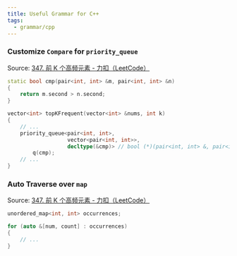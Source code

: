 ```yaml
---
title: Useful Grammar for C++
tags:
  - grammar/cpp
---
```


### Customize `Compare` for `priority_queue`

Source: [347. 前 K 个高频元素 - 力扣（LeetCode）](https://leetcode.cn/problems/top-k-frequent-elements/?envType=study-plan-v2&envId=top-100-liked)

```cpp
static bool cmp(pair<int, int> &m, pair<int, int> &n)
{
    return m.second > n.second;
}

vector<int> topKFrequent(vector<int> &nums, int k)
{
    // ...
    priority_queue<pair<int, int>,
                   vector<pair<int, int>>,
                   decltype(&cmp)> // bool (*)(pair<int, int> &, pair<int, int> &)
        q(cmp);
    // ...
}
```

### Auto Traverse over `map`

Source: [347. 前 K 个高频元素 - 力扣（LeetCode）](https://leetcode.cn/problems/top-k-frequent-elements/?envType=study-plan-v2&envId=top-100-liked)

```cpp
unordered_map<int, int> occurrences;

for (auto &[num, count] : occurrences)
{
    // ...
}
```
